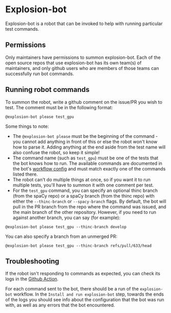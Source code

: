 # Explosion-bot

Explosion-bot is a robot that can be invoked to help with running particular test commands.

## Permissions

Only maintainers have permissions to summon explosion-bot. Each of the open source repos that use explosion-bot has its own team(s) of maintainers, and only github users who are members of those teams can successfully run bot commands.

## Running robot commands

To summon the robot, write a github comment on the issue/PR you wish to test. The comment must be in the following format:

```
@explosion-bot please test_gpu
```

Some things to note:

* The `@explosion-bot please` must be the beginning of the command - you cannot add anything in front of this or else the robot won't know how to parse it. Adding anything at the end aside from the test name will also confuse the robot, so keep it simple!
* The command name (such as `test_gpu`) must be one of the tests that the bot knows how to run. The available commands are documented in the bot's [workflow config](https://github.com/explosion/spaCy/blob/master/.github/workflows/explosionbot.yml#L26) and must match exactly one of the commands listed there.
* The robot can't do multiple things at once, so if you want it to run multiple tests, you'll have to summon it with one comment per test.
* For the `test_gpu` command, you can specify an optional thinc branch (from the spaCy repo) or a spaCy branch (from the thinc repo) with either the `--thinc-branch` or `--spacy-branch` flags. By default, the bot will pull in the PR branch from the repo where the command was issued, and the main branch of the other repository. However, if you need to run against another branch, you can say (for example):

```
@explosion-bot please test_gpu --thinc-branch develop
```
You can also specify a branch from an unmerged PR:
```
@explosion-bot please test_gpu --thinc-branch refs/pull/633/head
```

## Troubleshooting

If the robot isn't responding to commands as expected, you can check its logs in the [Github Action](https://github.com/explosion/spaCy/actions/workflows/explosionbot.yml). 

For each command sent to the bot, there should be a run of the `explosion-bot` workflow. In the `Install and run explosion-bot` step, towards the ends of the logs you should see info about the configuration that the bot was run with, as well as any errors that the bot encountered.
